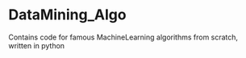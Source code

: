 # DataMining_Algo
Contains code for famous MachineLearning algorithms from scratch, written in python
